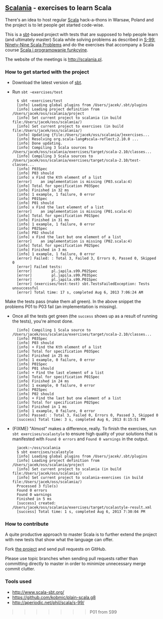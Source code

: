 ## [Scalania](http://scalania.pl) - exercises to learn Scala

There's an idea to host regular [Scala](http://scala-lang.org) hack-a-thons in Warsaw, Poland and the project is to let people get started code-wise.

This is a [sbt](http://www.scala-sbt.org/)-based project with tests that are supposed to help people learn (and ultimately master) Scala while solving problems as described in [S-99: Ninety-Nine Scala Problems](http://aperiodic.net/phil/scala/s-99/) and do the exercises that accompany a Scala course [Scala i programowanie funkcyjne](http://www.grzegorzbalcerek.net/scalafp.html).

The website of the meetings is http://scalania.pl.

### How to get started with the project
* Download the latest version of [sbt](http://www.scala-sbt.org/).
* Run `sbt ~exercises/test`

        $ sbt ~exercises/test
        [info] Loading global plugins from /Users/jacek/.sbt/plugins
        [info] Loading project definition from /Users/jacek/oss/scalania/project
        [info] Set current project to scalania (in build file:/Users/jacek/oss/scalania/)
        [info] Set current project to exercises (in build file:/Users/jacek/oss/scalania/)
        [info] Updating {file:/Users/jacek/oss/scalania/}exercises...
        [info] Resolving org.scala-lang#scala-reflect;2.10.0 ...
        [info] Done updating.
        [info] Compiling 3 Scala sources to /Users/jacek/oss/scalania/exercises/target/scala-2.10/classes...
        [info] Compiling 3 Scala sources to /Users/jacek/oss/scalania/exercises/target/scala-2.10/test-classes...
        [info] P03Spec
        [info] P03 should
        [info] x Find the Kth element of a list
        [error]    an implementation is missing (P03.scala:4)
        [info] Total for specification P03Spec
        [info] Finished in 32 ms
        [info] 1 example, 1 failure, 0 error
        [info] P01Spec
        [info] P01 should
        [info] x Find the last element of a list
        [error]    an implementation is missing (P01.scala:4)
        [info] Total for specification P01Spec
        [info] Finished in 31 ms
        [info] 1 example, 1 failure, 0 error
        [info] P02Spec
        [info] P02 should
        [info] x Find the last but one element of a list
        [error]    an implementation is missing (P02.scala:4)
        [info] Total for specification P02Spec
        [info] Finished in 3 ms
        [info] 1 example, 1 failure, 0 error
        [error] Failed: : Total 3, Failed 3, Errors 0, Passed 0, Skipped 0
        [error] Failed tests:
        [error]         pl.japila.s99.P02Spec
        [error]         pl.japila.s99.P03Spec
        [error]         pl.japila.s99.P01Spec
        [error] (exercises/test:test) sbt.TestsFailedException: Tests unsuccessful
        [error] Total time: 17 s, completed Aug 6, 2013 7:06:24 AM

Make the tests pass (make them all green). In the above snippet the problems P01 to P03 fail (an implementation is missing).

* Once all the tests get green (the `success` shows up as a result of running the tests), you're almost done.

        [info] Compiling 1 Scala source to /Users/jacek/oss/scalania/exercises/target/scala-2.10/classes...
        [info] P03Spec
        [info] P03 should
        [info] + Find the Kth element of a list
        [info] Total for specification P03Spec
        [info] Finished in 25 ms
        [info] 1 example, 0 failure, 0 error
        [info] P01Spec
        [info] P01 should
        [info] + Find the last element of a list
        [info] Total for specification P01Spec
        [info] Finished in 24 ms
        [info] 1 example, 0 failure, 0 error
        [info] P02Spec
        [info] P02 should
        [info] + Find the last but one element of a list
        [info] Total for specification P02Spec
        [info] Finished in 1 ms
        [info] 1 example, 0 failure, 0 error
        [info] Passed: : Total 3, Failed 0, Errors 0, Passed 3, Skipped 0
        [success] Total time: 3 s, completed Aug 6, 2013 8:15:51 PM

* (FIXME) "Almost" makes a difference, really. To finish the exercises, run `sbt exercises/scalastyle` to ensure high quality of your solutions that is manifested with `Found 0 errors` and `Found 0 warnings` in the output.

        jacek:~/oss/scalania
        $ sbt exercises/scalastyle
        [info] Loading global plugins from /Users/jacek/.sbt/plugins
        [info] Loading project definition from /Users/jacek/oss/scalania/project
        [info] Set current project to scalania (in build file:/Users/jacek/oss/scalania/)
        [info] Set current project to scalania-exercises (in build file:/Users/jacek/oss/scalania/)
        Processed 3 file(s)
        Found 0 errors
        Found 0 warnings
        Finished in 5 ms
        [success] created: /Users/jacek/oss/scalania/exercises/target/scalastyle-result.xml
        [success] Total time: 1 s, completed Aug 6, 2013 7:30:04 PM

### How to contribute
A quite productive approach to master Scala is to further extend the project with new tests that show what the language can offer.

Fork [the project](https://github.com/jaceklaskowski/scalania) and send pull requests on GitHub.

Please use topic branches when sending pull requests rather than committing directly to master in order to minimize unnecessary merge commit clutter.

### Tools used
* http://www.scala-sbt.org/
* https://github.com/kobmic/plain-scala.g8
* http://aperiodic.net/phil/scala/s-99/
>>>>>>> P01 from S99
